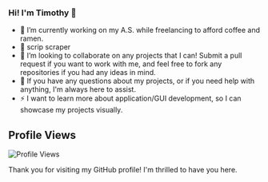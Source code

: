 ### Hi! I'm Timothy 👋

- 🔭 I’m currently working on my A.S. while freelancing to afford coffee and ramen.
- 🌱 scrip scraper
- 👯 I’m looking to collaborate on any projects that I can! Submit a pull request if you want to work with me, and feel free to fork any repositories if you had any ideas in mind.
- 🤔 If you have any questions about my projects, or if you need help with anything, I'm always here to assist.
- ⚡ I want to learn more about application/GUI development, so I can showcase my projects visually.

<!--
- 🔭 I’m currently working on ...
- 🌱 I’m currently learning ...
- 👯 I’m looking to collaborate on ...
- 🤔 I’m looking for help with ...
- 💬 Ask me about ...
- 📫 How to reach me: ...
- 😄 Pronouns: ...
- ⚡ Fun fact: ...
-->
## Profile Views

![Profile Views](https://komarev.com/ghpvc/?username=timothyportnoff)

Thank you for visiting my GitHub profile! I'm thrilled to have you here.
